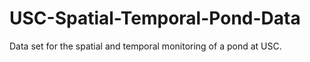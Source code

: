 # USC-Spatial-Temporal-Pond-Data
Data set for the spatial and temporal monitoring of a pond at USC.

